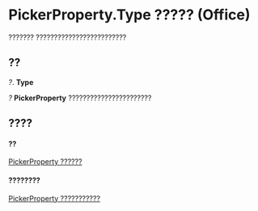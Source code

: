 
# PickerProperty.Type ????? (Office)

??????? ?????????????????????????


## ??

 _?_. **Type**

 _?_ **PickerProperty** ???????????????????????


## ????


#### ??


[PickerProperty ??????](fd3702fe-bf03-f22c-78c2-ac6c47a1d028.md)
#### ????????


[PickerProperty ???????????](http://msdn.microsoft.com/library/0896b930-e732-832c-ff09-8a283628524c%28Office.15%29.aspx)